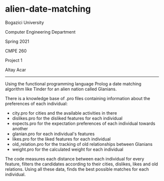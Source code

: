 # alien-date-matching

Bogazici University

Computer Engineering Department

Spring 2021

CMPE 260

Project 1

Altay Acar

***

Using the functional programming language Prolog a date matching algorithm like Tinder for an alien nation called Glanians.

There is a knowledge base of .pro files containing information about the preferences of each individual:
- city.pro for cities and the available activities in there
- dislikes.pro for the disliked features for each individual
- expects.pro for the expectation preferences of each individual towards another
- glanian.pro for each individual's features
- likes.pro for the liked features for each individual
- old_relation.pro for the tracking of old relationships between Glanians
- weight.pro for the calculated weight for each individual

The code measures each distance between each individual for every feature, filters the candidates according to their cities, dislikes, likes and old relations. Using all these data, finds the best possible matches for each individual.
